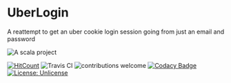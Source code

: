 # UberLogin
A reattempt to get an uber cookie login session going from just an email and password

![A scala project](https://i.imgur.com/VdpZ4YQ.png)

[![HitCount](http://hits.dwyl.io/sguzman/UberLogin.svg)](http://hits.dwyl.io/sguzman/UberLogin)
![Travis CI](https://travis-ci.org/sguzman/UberLogin.svg?branch=master)
![contributions welcome](https://img.shields.io/badge/contributions-welcome-brightgreen.svg?style=flat)
[![Codacy Badge](https://api.codacy.com/project/badge/Grade/b8d32d97136a4164a50fdbebb9bc4ab8)](https://www.codacy.com/app/guzmansalv/UberLogin?utm_source=github.com&amp;utm_medium=referral&amp;utm_content=sguzman/UberLogin&amp;utm_campaign=Badge_Grade)
[![License: Unlicense](https://img.shields.io/badge/license-Unlicense-blue.svg)](http://unlicense.org/)